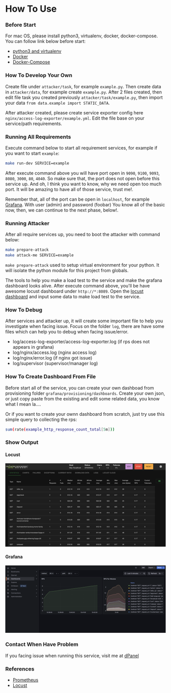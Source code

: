 # How To Use

### Before Start

For mac OS, please install python3, virtualenv, docker, docker-compose. You can follow link below before start:
- [python3 and virtualenv](https://gist.github.com/pandafulmanda/730a9355e088a9970b18275cb9eadef3)
- [Docker](https://docs.docker.com/docker-for-mac/install/)
- [Docker-Compose](https://docs.docker.com/compose/install/)


### How To Develop Your Own

Create file under `attacker/task`, for example `example.py`. Then create data in `attacker/data`, for example create `example.py`. After 2 files created, then edit file task you created previously `attacker/task/example.py`, then import your data `from data.example import STATIC_DATA`.

After attacker created, please create service exporter config here `nginx/access-log-exporter/example.yml`. Edit the file base on your service/path requirements.

### Running All Requirements

Execute command below to start all requirement services, for example if you want to start `example`:

```sh
make run-dev SERVICE=example
```

After execute command above you will have port open in `9090`, `9100`, `9093`, `8080`, `3000`, `80`, `4040`. So make sure that, the port does not open before this service up. And oh, I think you want to know, why we need open too much port. It will be amazing to have all of those service, trust me!.

Remember that, all of the port can be open in `localhost`, for example [Grafana](http://localhost:3000). With user (admin) and password (foobar) You know all of the basic now, then, we can continue to the next phase, below!.


### Running Attacker

After all require services up, you need to boot the attacker with command below:

```sh
make prepare-attack
make attack-me SERVICE=example
```

`make prepare-attack` used to setup virtual environment for your python. It will isolate the python module for this project from globals.

The tools to help you make a load test to the service and make the grafana dashboard looks alive. After execute command above, you'll be have awesome locust dashboard under `http://*:8089`. Open the [locust dashboard](http://localhost:8089) and input some data to make load test to the service.


### How To Debug

After services and attacker up, it will create some important file to help you investigate when facing issue. Focus on the folder `log`, there are have some files which can help you to debug when facing issue/error.

- log/access-log-exporter/access-log-exporter.log (if rps does not appears in grafana)
- log/nginx/access.log (nginx access log)
- log/nginx/error.log (if nginx got issue)
- log/supervisor (supervisor/manager log)


### How To Create Dashboard From File

Before start all of the service, you can create your own dashboad from provisioning folder `grafana/provisioning/dashboards`. Create your own json, or just copy paste from the existing and edit some related data, you know what I mean la....

Or if you want to create your ownn dashboard from scratch, just try use this simple query to collecting the rps:

```sh
sum(rate(example_http_response_count_total[5m]))
```

### Show Output

#### Locust
![load-test-locust](docs/assets/locust-loadtest.png)

#### Grafana
![grafana-dashboard](docs/assets/grafana-dashboard.png)

### Contact When Have Problem

If you facing issue when running this service, visit me at [dPanel](https://cloud.terpusat.com)


### References
- [Prometheus](https://prometheus.io/docs/introduction/overview/)
- [Locust](https://docs.locust.io/en/stable/)
